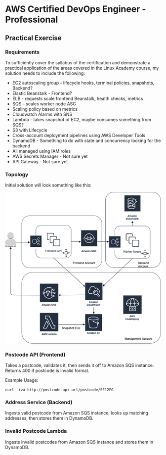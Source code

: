 # AWS Certified DevOps Engineer - Professional

## Practical Exercise

### Requirements
To sufficiently cover the syllabus of the certification and demonstrate a practical application of
the areas covered in the Linux Academy course, my solution needs to include the following:
* EC2 autoscaling group - lifecycle hooks, terminal policies, snapshots, Backend?
* Elastic Beanstalk - Frontend?
* ELB - requests scale frontend Beanstalk, health checks, metrics
* SQS - scales worker node ASG
* Scaling policy based on metrics
* Cloudwatch Alarms with SNS
* Lambda - takes snapshot of EC2, maybe consumes something from SQS?
* S3 with Lifecycle
* Cross-account deployment pipelines using AWS Developer Tools
* DynamoDB - Something to do with state and concurrency locking for the backend
* All managed using IAM roles
* AWS Secrets Manager - Not sure yet
* API Gateway - Not sure yet
### Topology
Initial solution will look something like this:

![topology](./docs/aws-devops-cert-topology.png)


### Postcode API (Frontend)
Takes a postcode, validates it, then sends it off to Amazon SQS instance. Returns 400 if postcode is invalid format.

Example Usage:
```cassandraql
curl -iva http://postcode-api-url/postcode/SE12FG
```

### Address Service (Backend)
Ingests valid postcode from Amazon SQS instance, looks up matching addresses, then stores them in DynamoDB.

### Invalid Postcode Lambda
Ingests invalid postcodes from Amazon SQS instance and stores them in DynamoDB.